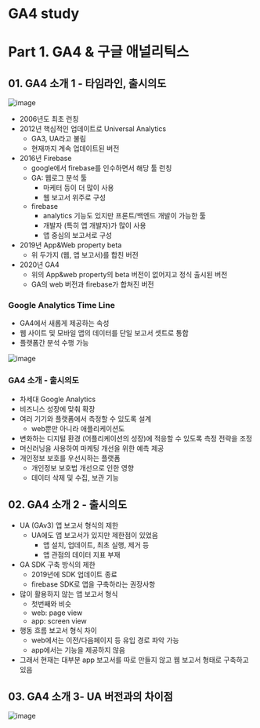 # GA4 study

# Part 1. GA4 & 구글 애널리틱스


## 01. GA4 소개 1 - 타임라인, 출시의도

![image](https://user-images.githubusercontent.com/23415251/165624546-88de0897-cb61-464a-9877-e4b118e1740b.png)

- 2006년도 최초 런칭
- 2012년 핵심적인 업데이트로 Universal Analytics
  - GA3, UA라고 불림
  - 현재까지 계속 업데이트된 버전
- 2016년 Firebase
  - google에서 firebase를 인수하면서 해당 툴 런칭
  - GA: 웹로그 분석 툴
    - 마케터 등이 더 많이 사용
    - 웹 보고서 위주로 구성
  - firebase
    - analytics 기능도 있지만 프론트/백엔드 개발이 가능한 툴
    - 개발자 (특히 앱 개발자)가 많이 사용
    - 앱 중심의 보고서로 구성
- 2019년 App&Web property beta
  - 위 두가지 (웹, 앱 보고서)를 합친 버전
- 2020년 GA4
  - 위의 App&web property의 beta 버전이 없어지고 정식 출시된 버전
  - GA의 web 버전과 firebase가 합쳐진 버전

### Google Analytics Time Line
- GA4에서 새롭게 제공하는 속성
- 웹 사이트 및 모바일 앱의 데이터를 단일 보고서 셋트로 통합
- 플랫폼간 분석 수행 가능

![image](https://user-images.githubusercontent.com/23415251/165625324-fe792bb1-8837-414e-9be9-683dd93b0ae8.png)

### GA4 소개 - 출시의도
- 차세대 Google Analytics
- 비즈니스 성장에 맞춰 확장
- 여러 기기와 플랫폼에서 측정할 수 있도록 설계
  - web뿐만 아니라 애플리케이션도
- 변화하는 디지털 환경 (어플리케이션의 성장)에 적응할 수 있도록 측정 전략을 조정
- 머신러닝을 사용하여 마케팅 개선을 위한 예측 제공
- 개인정보 보호를 우선시하는 플랫폼
  - 개인정보 보호법 개선으로 인한 영향
  - 데이터 삭제 및 수집, 보관 기능

## 02. GA4 소개 2 - 출시의도
- UA (GAv3) 앱 보고서 형식의 제한
  - UA에도 앱 보고서가 있지만 제한점이 있었음
    - 앱 설치, 업데이트, 최초 실행, 제거 등
    - 앱 관점의 데이터 지표 부재
- GA SDK 구축 방식의 제한
  - 2019년에 SDK 업데이트 종료
  - firebase SDK로 앱을 구축하라는 권장사항
- 많이 활용하지 않는 앱 보고서 형식
  - 첫번째와 비슷
  - web: page view
  - app: screen view
- 행동 흐름 보고서 형식 차이
  - web에서는 이전/다음페이지 등 유입 경로 파악 가능
  - app에서는 기능을 제공하지 않음
- 그래서 현재는 대부분 app 보고서를 따로 만들지 않고 웹 보고서 형태로 구축하고 있음

## 03. GA4 소개 3- UA 버전과의 차이점

![image](https://user-images.githubusercontent.com/23415251/165626828-8a1b6760-ac2f-4ba6-961c-5a8e9a934395.png)
